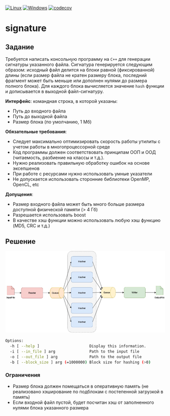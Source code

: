 [![Linux](https://github.com/kerkerker/signature/actions/workflows/cmake.yml/badge.svg)](https://github.com/kerkerker/signature/actions/workflows/cmake.yml)
[![Windows](https://github.com/kerkerker/signature/actions/workflows/windows.yml/badge.svg)](https://github.com/kerkerker/signature/actions/workflows/windows.yml)
[![codecov](https://codecov.io/gh/kerkerker/signature/branch/main/graph/badge.svg?token=X2F7S6JQD9)](https://codecov.io/gh/kerkerker/signature)

# signature

## Задание

Требуется написать консольную программу на `C++` для генерации сигнатуры указанного файла.
Сигнатура генерируется следующим образом: исходный файл делится на блоки равной
(фиксированной) длины (если размер файла не кратен размеру блока, последний фрагмент может
быть меньше или дополнен нулями до размера полного блока). Для каждого блока вычисляется
значение `hash` функции и дописывается в выходной файл-сигнатуру.

**Интерфейс**: командная строка, в которой указаны:
- Путь до входного файла
- Путь до выходной файла
- Размер блока (по умолчанию, 1 Мб)

**Обязательные требования**:
- Следует максимально оптимизировать скорость работы утилиты с учетом работы в
многопроцессорной среде
- Код программы должен соответствовать принципам ООП и ООД (читаемость, разбиение
на классы и т.д.).
- Нужно реализовать правильную обработку ошибок на основе эксепшенов
- При работе с ресурсами нужно использовать умные указатели
- Не допускается использовать сторонние библиотеки OpenMP, OpenCL, etc

**Допущения**:
- Размер входного файла может быть много больше размера доступной физической памяти
(> 4 Гб)
- Разрешается использовать boost
- В качестве хэш функции можно использовать любую хэш функцию (MD5, CRC и т.д.)

## Решение


![img.png](img.png)


```bash
Options:
  -h [ --help ]                      Display this information.
  -i [ --in_file ] arg               Path to the input file
  -o [ --out_file ] arg              Path to the output file
  -b [ --block_size ] arg (=1000000) Block size for hashing (>0)
```

### Ограничения
- Размер блока должен помещаться в оперативную память (не реализовано хэширование по подблокам с постепенной загрузкой в память)
- Если входной файл пустой, будет посчитан хэш от заполненного нулями блока указанного размера